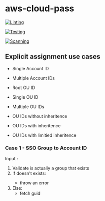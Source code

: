 # aws-cloud-pass
[![Linting](https://github.com/islamelkadi/sso-manager/actions/workflows/linting.yaml/badge.svg)](https://github.com/islamelkadi/sso-manager/actions/workflows/linting.yaml)

[![Testing](https://github.com/islamelkadi/sso-manager/actions/workflows/testing.yaml/badge.svg)](https://github.com/islamelkadi/sso-manager/actions/workflows/testing.yaml)

[![Scanning](https://github.com/islamelkadi/sso-manager/actions/workflows/scanning.yaml/badge.svg)](https://github.com/islamelkadi/sso-manager/actions/workflows/scanning.yaml)

## Explicit assignment use cases
- Single Account ID
- Multiple Account IDs

- Root OU ID
- Single OU ID
- Multiple OU IDs

- OU IDs without inheritence
- OU IDs with inheritence
- OU IDs with limitied inheritence


### Case 1 - SSO Group to Account ID

Input <sso-group-name>:<account-id>

1. Validate <sso-group-name> is actually a group that exists
2. If <sso-group> doesn't exists:
    - throw an error
3. Else:
    - fetch <sso-group> guid

